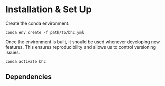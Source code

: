 # Installation & Set Up

Create the conda environment:

```
conda env create -f path/to/bhc.yml
```

Once the environment is built, it should be used whenever developing new features. This ensures reproducibility and allows us to control versioning issues.

```
conda activate bhc
```


## Dependencies
